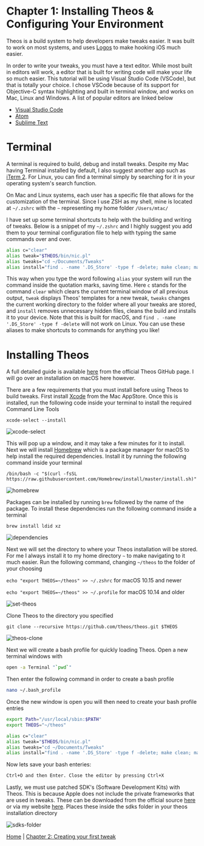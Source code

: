 # Chapter 1: Installing Theos & Configuring Your Environment

Theos is a build system to help developers make tweaks easier. It was built to work on most systems, and uses [Logos](https://iphonedevwiki.net/index.php/Logos) to make hooking iOS much easier. 

In order to write your tweaks, you must have a text editor. While most built in editors will work, a editor that is built for writing code will make your life so much easier. This tutorial will be using Visual Studio Code (VSCode), but that is totally your choice. I chose VSCode because of its support for Objective-C syntax highlighting and built in terminal window, and works on Mac, Linux and Windows. A list of popular editors are linked below

* [Visual Studio Code](https://code.visualstudio.com/)
* [Atom](https://atom.io/)
* [Sublime Text](https://www.sublimetext.com/3)

# Terminal

A terminal is required to build, debug and install tweaks. Despite my Mac having Terminal installed by default, I also suggest another app such as [iTerm 2](https://www.iterm2.com/). For Linux, you can find a terminal simply by searching for it in your operating system's search function. 

On Mac and Linux systems, each user has a specific file that allows for the customization of the terminal. Since I use ZSH as my shell, mine is located at ```~/.zshrc``` with the ```~``` representing my home folder ```/Users/mtac/```

I have set up some terminal shortcuts to help with the building and writing of tweaks. Below is a snippet of my ```~/.zshrc``` and I highly suggest you add them to your terminal configuration file to help with typing the same commands over and over.

```bash
alias c="clear"
alias tweak="$THEOS/bin/nic.pl"
alias tweaks="cd ~/Documents/Tweaks"
alias install="find . -name '.DS_Store' -type f -delete; make clean; make package install"
```

This way when you type the word following ```alias``` your system will run the command inside the quotation marks, saving time. Here ```c``` stands for the command ```clear``` which clears the current terminal window of all previous output, ```tweak``` displays Theos' templates for a new tweak, ```tweaks``` changes the current working directory to the folder where all your tweaks are stored, and ```install``` removes unnecessary hidden files, cleans the build and installs it to your device. Note that this is built for macOS, and ```find . -name '.DS_Store' -type f -delete``` will not work on Linux. You can use these aliases to make shortcuts to commands for anything you like!

# Installing Theos

A full detailed guide is available [here](https://github.com/theos/theos/wiki/Installation) from the official Theos GitHub page. I will go over an installation on macOS here however.

There are a few requirements that you must install before using Theos to build tweaks. First install [Xcode](https://apps.apple.com/us/app/xcode/id497799835?mt=12) from the Mac AppStore. Once this is installed, run the following code inside your terminal to install the required Command Line Tools

```xcode-select --install```

![xcode-select](https://github.com/MTACS/TweakGuide/blob/master/images/xcode-select.png)

This will pop up a window, and it may take a few minutes for it to install. Next we will install [Homebrew](https://brew.sh/) which is a package manager for macOS to help install the required dependencies. Install it by running the following command inside your terminal

```/bin/bash -c "$(curl -fsSL https://raw.githubusercontent.com/Homebrew/install/master/install.sh)"```

![homebrew](https://github.com/MTACS/TweakGuide/blob/master/images/brew.png)

Packages can be installed by running ```brew``` followed by the name of the package. To install these dependencies run the following command inside a terminal

```brew install ldid xz```

![dependencies](https://github.com/MTACS/TweakGuide/blob/master/images/dependencies.png)

Next we will set the directory to where your Theos installation will be stored. For me I always install it to my home directory ```~``` to make navigating to it much easier. Run the following command, changing ```~/theos``` to the folder of your choosing

```echo "export THEOS=~/theos" >> ~/.zshrc``` for macOS 10.15 and newer

```echo "export THEOS=~/theos" >> ~/.profile``` for macOS 10.14 and older

![set-theos](https://github.com/MTACS/TweakGuide/blob/master/images/set-theos.png)

Clone Theos to the directory you specified

```git clone --recursive https://github.com/theos/theos.git $THEOS```

![theos-clone](https://github.com/MTACS/TweakGuide/blob/master/images/theos-clone.png)

Next we will create a bash profile for quickly loading Theos. Open a new terminal windows with 

```bash
open -a Terminal "`pwd`" 
```

Then enter the following command in order to create a bash profile

```bash
nano ~/.bash_profile 
```

Once the new window is open you will then need to create your bash profile entries

```bash
export Path="/usr/local/sbin:$PATH"
export THEOS="~/theos"

alias c="clear"
alias tweak="$THEOS/bin/nic.pl"
alias tweaks="cd ~/Documents/Tweaks"
alias install="find . -name '.DS_Store' -type f -delete; make clean; make package install"
```
Now lets save your bash enteries:

```bash
Ctrl+O and then Enter. Close the editor by pressing Ctrl+X
```

Lastly, we must use patched SDK's (Software Development Kits) with Theos. This is because Apple does not include the private frameworks that are used in tweaks. These can be downloaded from the official source [here](https://github.com/theos/sdks) or via my website [here](https://mtac.app/sdks/). Places these inside the sdks folder in your theos installation directory

![sdks-folder](https://github.com/MTACS/TweakGuide/blob/master/images/sdks-folder.png)

[Home](https://github.com/MTACS/TweakGuide/blob/master/README.md) | [Chapter 2: Creating your first tweak](https://github.com/MTACS/TweakGuide/blob/master/chapters/2.md)

